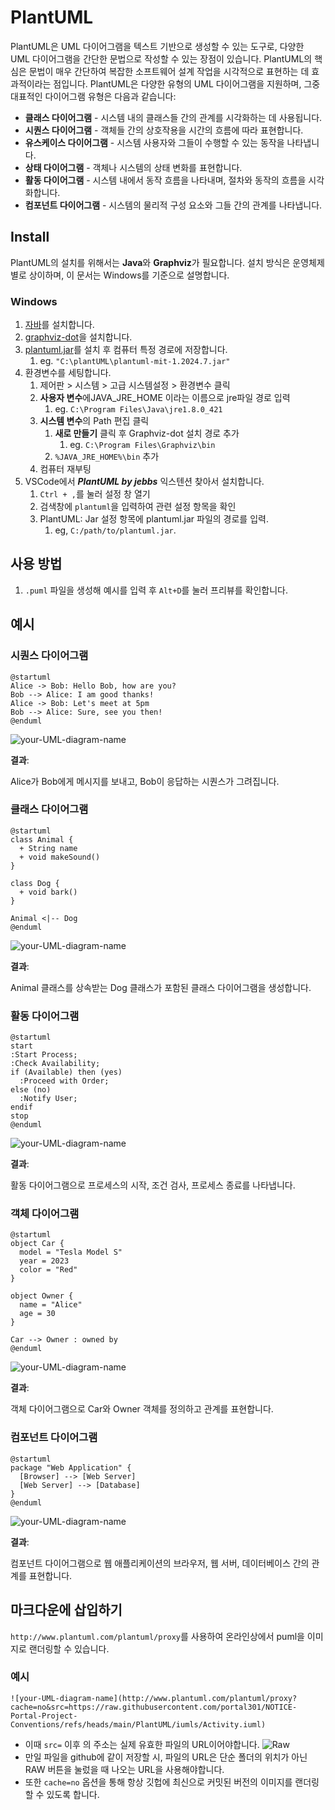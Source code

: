 # PlantUML
PlantUML은 UML 다이어그램을 텍스트 기반으로 생성할 수 있는 도구로, 다양한 UML 다이어그램을 간단한 문법으로 작성할 수 있는 장점이 있습니다. PlantUML의 핵심은 문법이 매우 간단하여 복잡한 소프트웨어 설계 작업을 시각적으로 표현하는 데 효과적이라는 점입니다. PlantUML은 다양한 유형의 UML 다이어그램을 지원하며, 그중 대표적인 다이어그램 유형은 다음과 같습니다:

- **클래스 다이어그램** - 시스템 내의 클래스들 간의 관계를 시각화하는 데 사용됩니다.
- **시퀀스 다이어그램** - 객체들 간의 상호작용을 시간의 흐름에 따라 표현합니다.
- **유스케이스 다이어그램** - 시스템 사용자와 그들이 수행할 수 있는 동작을 나타냅니다.
- **상태 다이어그램** - 객체나 시스템의 상태 변화를 표현합니다.
- **활동 다이어그램** - 시스템 내에서 동작 흐름을 나타내며, 절차와 동작의 흐름을 시각화합니다.
- **컴포넌트 다이어그램** - 시스템의 물리적 구성 요소와 그들 간의 관계를 나타냅니다.


## Install
PlantUML의 설치를 위해서는 **Java**와 **Graphviz**가 필요합니다. 설치 방식은 운영체제별로 상이하며, 이 문서는 Windows를 기준으로 설명합니다.

### Windows
1. [자바](https://www.java.com/ko/download/ie_manual.jsp?locale=ko)를 설치합니다.
2. [graphviz-dot](https://plantuml.com/ko/graphviz-dot)을 설치합니다.
3. [plantuml.jar](https://plantuml.com/ko/download)를 설치 후 컴퓨터 특정 경로에 저장합니다.
   1. eg. ```"C:\plantUML\plantuml-mit-1.2024.7.jar"```
4. 환경변수를 세팅합니다.
   1. 제어판 > 시스템 > 고급 시스템설정 > 환경변수 클릭
   2. **사용자 변수**에JAVA_JRE_HOME 이라는 이름으로 jre파일 경로 입력
      1. eg. ```C:\Program Files\Java\jre1.8.0_421```
   3. **시스템 변수**의 Path 편집 클릭
      1. **새로 만들기** 클릭 후 Graphviz-dot 설치 경로 추가 
         1. eg. ```C:\Program Files\Graphviz\bin```
      2. ```%JAVA_JRE_HOME%\bin``` 추가
   4. 컴퓨터 재부팅
5. VSCode에서 ***PlantUML by jebbs*** 익스텐션 찾아서 설치합니다.
   1. ```Ctrl + ,```를 눌러 설정 창 열기
   2. 검색창에 ```plantuml```을 입력하여 관련 설정 항목을 확인
   3. PlantUML: Jar 설정 항목에 plantuml.jar 파일의 경로를 입력. 
      1. eg, ```C:/path/to/plantuml.jar```.
   
## 사용 방법
1. ```.puml``` 파일을 생성해 예시를 입력 후 ```Alt+D```를 눌러 프리뷰를 확인합니다.


## 예시
### 시퀀스 다이어그램
```iuml 
@startuml
Alice -> Bob: Hello Bob, how are you?
Bob --> Alice: I am good thanks!
Alice -> Bob: Let's meet at 5pm
Bob --> Alice: Sure, see you then!
@enduml
```
![your-UML-diagram-name](http://www.plantuml.com/plantuml/proxy?cache=no&src=https://raw.githubusercontent.com/portal301/NOTICE-Portal-Project-Conventions/refs/heads/main/PlantUML/iumls/Sequence.iuml)

**결과**: 

Alice가 Bob에게 메시지를 보내고, Bob이 응답하는 시퀀스가 그려집니다.


### 클래스 다이어그램
```
@startuml
class Animal {
  + String name
  + void makeSound()
}

class Dog {
  + void bark()
}

Animal <|-- Dog
@enduml
```
![your-UML-diagram-name](http://www.plantuml.com/plantuml/proxy?cache=no&src=https://raw.githubusercontent.com/portal301/NOTICE-Portal-Project-Conventions/refs/heads/main/PlantUML/iumls/Class.iuml)

**결과**: 

Animal 클래스를 상속받는 Dog 클래스가 포함된 클래스 다이어그램을 생성합니다.

### 활동 다이어그램
```
@startuml
start
:Start Process;
:Check Availability;
if (Available) then (yes)
  :Proceed with Order;
else (no)
  :Notify User;
endif
stop
@enduml
```
![your-UML-diagram-name](http://www.plantuml.com/plantuml/proxy?cache=no&src=https://raw.githubusercontent.com/portal301/NOTICE-Portal-Project-Conventions/refs/heads/main/PlantUML/iumls/Activity.iuml)

**결과**: 

활동 다이어그램으로 프로세스의 시작, 조건 검사, 프로세스 종료를 나타냅니다.

### 객체 다이어그램
```
@startuml
object Car {
  model = "Tesla Model S"
  year = 2023
  color = "Red"
}

object Owner {
  name = "Alice"
  age = 30
}

Car --> Owner : owned by
@enduml
```
![your-UML-diagram-name](http://www.plantuml.com/plantuml/proxy?cache=no&src=https://raw.githubusercontent.com/portal301/NOTICE-Portal-Project-Conventions/refs/heads/main/PlantUML/iumls/Object.iuml)

**결과**: 

객체 다이어그램으로 Car와 Owner 객체를 정의하고 관계를 표현합니다.

### 컴포넌트 다이어그램 
```
@startuml
package "Web Application" {
  [Browser] --> [Web Server]
  [Web Server] --> [Database]
}
@enduml
```
![your-UML-diagram-name](http://www.plantuml.com/plantuml/proxy?cache=no&src=https://raw.githubusercontent.com/portal301/NOTICE-Portal-Project-Conventions/refs/heads/main/PlantUML/iumls/Component.iuml)

**결과**:

컴포넌트 다이어그램으로 웹 애플리케이션의 브라우저, 웹 서버, 데이터베이스 간의 관계를 표현합니다.

## 마크다운에 삽입하기
```http://www.plantuml.com/plantuml/proxy```를 사용하여 온라인상에서 puml을 이미지로 랜더링할 수 있습니다.

### 예시
```![your-UML-diagram-name](http://www.plantuml.com/plantuml/proxy?cache=no&src=https://raw.githubusercontent.com/portal301/NOTICE-Portal-Project-Conventions/refs/heads/main/PlantUML/iumls/Activity.iuml)```

- 이때 ```src=``` 이후 의 주소는 실제 유효한 파일의 URL이어야합니다.
  ![Raw](Images/image.png)
- 만일 파일을 github에 같이 저장할 시, 파일의 URL은 단순 폴더의 위치가 아닌 RAW 버튼을 눌렀을 때 나오는 URL을 사용해야합니다.
- 또한 ```cache=no``` 옵션을 통해 항상 깃헙에 최신으로 커밋된 버전의 이미지를 랜더링 할 수 있도록 합니다.
